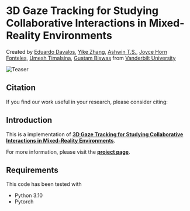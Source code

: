 # 3D Gaze Tracking for Studying Collaborative Interactions in Mixed-Reality Environments
Created by <a href="http://ai.stanford.edu/~hewang/" target="_blank">Eduardo Davalos</a>, <a href="http://ai.stanford.edu/~ssrinath/" target="_blank">Yike Zhang</a>, <a href="http://stanford.edu/~jingweih/" target="_blank">Ashwin T.S.</a>, <a href="https://github.com/julienvalentin" target="_blank">Joyce Horn Fonteles</a>, <a href="https://shurans.github.io/index.html" target="_blank">Umesh Timalsina</a>,  <a href="https://geometry.stanford.edu/member/guibas/" target="_blank">Guatam Biswas</a> from <a href="https://www.stanford.edu/" target="_blank">Vanderbilt University</a>

![Teaser](/misc/imgs/Gaze%20Estimation-Teaser.png)

## Citation
If you find our work useful in your research, please consider citing:

## Introduction

This is a implementation of [**3D Gaze Tracking for Studying Collaborative Interactions in Mixed-Reality Environments**]().

For more information, please visit the [**project page**]().

## Requirements
This code has been tested with
* Python 3.10
* Pytorch